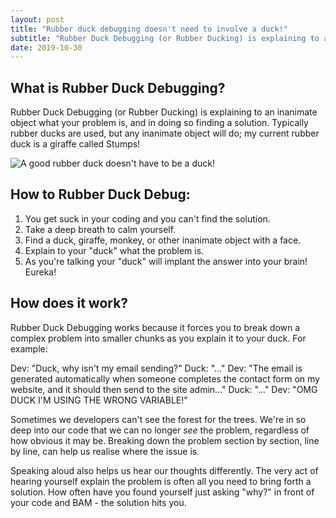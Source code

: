 ```yaml
---
layout: post
title: "Rubber duck debugging doesn't need to involve a duck!"
subtitle: "Rubber Duck Debugging (or Rubber Ducking) is explaining to an inanimate object what your problem is, and in doing so finding a solution."
date: 2019-10-30
---
```



## What is Rubber Duck Debugging?

Rubber Duck Debugging (or Rubber Ducking) is explaining to an inanimate object what your problem is, and in doing so finding a solution. Typically rubber ducks are used, but any inanimate object will do; my current rubber duck is a giraffe called Stumps!

![A good rubber duck doesn't have to be a duck!](https://thepracticaldev.s3.amazonaws.com/i/dctaq7eihh7e08gillll.JPG)


## How to Rubber Duck Debug:

1. You get suck in your coding and you can't find the solution.
2. Take a deep breath to calm yourself.
3. Find a duck, giraffe, monkey, or other inanimate object with a face.
4. Explain to your "duck" what the problem is.
5. As you're talking your "duck" will implant the answer into your brain! Eureka!


## How does it work?

Rubber Duck Debugging works because it forces you to break down a complex problem into smaller chunks as you explain it to your duck. For example:

Dev: "Duck, why isn't my email sending?"
Duck: "..."
Dev: "The email is generated automatically when someone completes the contact form on my website, and it should then send to the site admin..."
Duck: "..."
Dev: "OMG DUCK I'M USING THE WRONG VARIABLE!"

Sometimes we developers can't see the forest for the trees. We're in so deep into our code that we can no longer *see* the problem, regardless of how obvious it may be. Breaking down the problem section by section, line by line, can help us realise where the issue is.

Speaking aloud also helps us hear our thoughts differently. The very act of hearing yourself explain the problem is often all you need to bring forth a solution. How often have you found yourself just asking "why?" in front of your code and BAM - the solution hits you. 